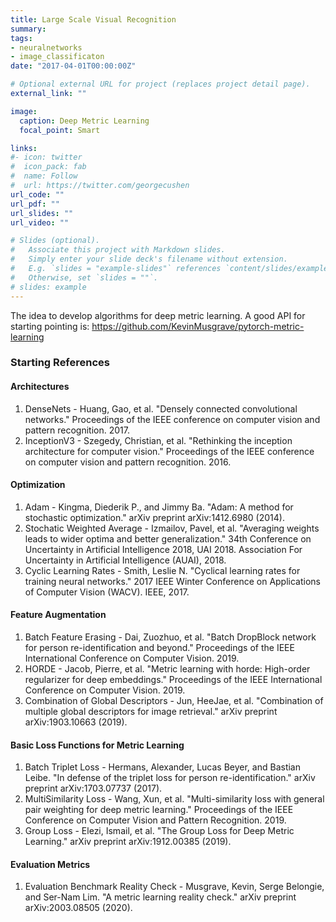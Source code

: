 ```yaml
---
title: Large Scale Visual Recognition
summary:
tags:
- neuralnetworks
- image_classificaton
date: "2017-04-01T00:00:00Z"

# Optional external URL for project (replaces project detail page).
external_link: ""

image:
  caption: Deep Metric Learning
  focal_point: Smart

links:
#- icon: twitter
#  icon_pack: fab
#  name: Follow
#  url: https://twitter.com/georgecushen
url_code: ""
url_pdf: ""
url_slides: ""
url_video: ""

# Slides (optional).
#   Associate this project with Markdown slides.
#   Simply enter your slide deck's filename without extension.
#   E.g. `slides = "example-slides"` references `content/slides/example-slides.md`.
#   Otherwise, set `slides = ""`.
# slides: example
---
```


The idea to develop algorithms for deep metric learning. A good API for starting pointing is: https://github.com/KevinMusgrave/pytorch-metric-learning


### Starting References
#### Architectures
1. DenseNets - Huang, Gao, et al. "Densely connected convolutional networks." Proceedings of the IEEE conference on computer vision and pattern recognition. 2017.
2. InceptionV3 - Szegedy, Christian, et al. "Rethinking the inception architecture for computer vision." Proceedings of the IEEE conference on computer vision and pattern recognition. 2016.

#### Optimization
1. Adam - Kingma, Diederik P., and Jimmy Ba. "Adam: A method for stochastic optimization." arXiv preprint arXiv:1412.6980 (2014).
2. Stochatic Weighted Average - Izmailov, Pavel, et al. "Averaging weights leads to wider optima and better generalization." 34th Conference on Uncertainty in Artificial Intelligence 2018, UAI 2018. Association For Uncertainty in Artificial Intelligence (AUAI), 2018.
3. Cyclic Learning Rates - Smith, Leslie N. "Cyclical learning rates for training neural networks." 2017 IEEE Winter Conference on Applications of Computer Vision (WACV). IEEE, 2017.

#### Feature Augmentation
1. Batch Feature Erasing - Dai, Zuozhuo, et al. "Batch DropBlock network for person re-identification and beyond." Proceedings of the IEEE International Conference on Computer Vision. 2019.
2. HORDE - Jacob, Pierre, et al. "Metric learning with horde: High-order regularizer for deep embeddings." Proceedings of the IEEE International Conference on Computer Vision. 2019.
3. Combination of Global Descriptors - Jun, HeeJae, et al. "Combination of multiple global descriptors for image retrieval." arXiv preprint arXiv:1903.10663 (2019).

#### Basic Loss Functions for Metric Learning
1. Batch Triplet Loss - Hermans, Alexander, Lucas Beyer, and Bastian Leibe. "In defense of the triplet loss for person re-identification." arXiv preprint arXiv:1703.07737 (2017).
2. MultiSimilarity Loss - Wang, Xun, et al. "Multi-similarity loss with general pair weighting for deep metric learning." Proceedings of the IEEE Conference on Computer Vision and Pattern Recognition. 2019.
3. Group Loss - Elezi, Ismail, et al. "The Group Loss for Deep Metric Learning." arXiv preprint arXiv:1912.00385 (2019).

#### Evaluation Metrics
1. Evaluation Benchmark Reality Check - Musgrave, Kevin, Serge Belongie, and Ser-Nam Lim. "A metric learning reality check." arXiv preprint arXiv:2003.08505 (2020).
